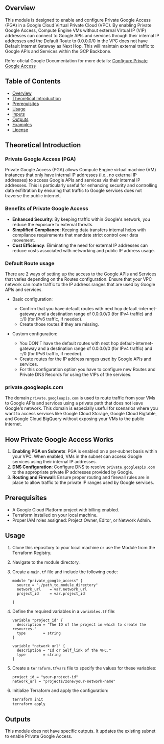 
## Overview

This module is designed to enable and configure Private Google Access (PGA) in a Google Cloud Virtual Private Cloud (VPC). By enabling Private Google Access, Compute Engine VMs without external Virtual IP (VIP) addresses can connect to Google APIs and services through their internal IP addresses and the Default Route to 0.0.0.0/0 in the VPC does not have Default Internet Gateway as Next Hop. This will maintain external traffic to Google APIs and Services within the GCP Backbone.

Refer oficial Google Documentation for more details: [Configure Private Google Access](https://cloud.google.com/vpc/docs/configure-private-google-access)


## Table of Contents

- [Overview](#overview)
- [Theoretical Introduction](#theoretical-introduction)
- [Prerequisites](#prerequisites)
- [Usage](#usage)
- [Inputs](#inputs)
- [Outputs](#outputs)
- [Examples](#examples)
- [License](#license)

## Theoretical Introduction

### Private Google Access (PGA)

Private Google Access (PGA) allows Compute Engine virtual machine (VM) instances that only have internal IP addresses (i.e., no external IP addresses) to access Google APIs and services via their internal IP addresses. This is particularly useful for enhancing security and controlling data exfiltration by ensuring that traffic to Google services does not traverse the public internet.

### Benefits of Private Google Access

- **Enhanced Security**: By keeping traffic within Google's network, you reduce the exposure to external threats.
- **Simplified Compliance**: Keeping data transfers internal helps with compliance requirements that mandate strict control over data movement.
- **Cost Efficiency**: Eliminating the need for external IP addresses can reduce costs associated with networking and public IP address usage.

### Default Route usage

There are 2 ways of setting up the access to the Google APIs and Services that varies depending on the Routes configuration. Ensure that your VPC network can route traffic to the IP address ranges that are used by Google APIs and services.

* Basic configuration: 
  * Confirm that you have default routes with next hop default-internet-gateway and a destination range of 0.0.0.0/0 (for IPv4 traffic) and ::/0 (for IPv6 traffic, if needed). 
  * Create those routes if they are missing.

* Custom configuration: 
  * You DON'T have the default routes with next hop default-internet-gateway and a destination range of 0.0.0.0/0 (for IPv4 traffic) and ::/0 (for IPv6 traffic, if needed). 
  * Create routes for the IP address ranges used by Google APIs and services.
  * For this configuration option you have to configure new Routes and Private DNS Records for using the VIPs of the services. 

### private.googleapis.com

The domain `private.googleapis.com` is used to route traffic from your VMs to Google APIs and services using a private path that does not leave Google's network. This domain is especially useful for scenarios where you want to access services like Google Cloud Storage, Google Cloud Bigtable, and Google Cloud BigQuery without exposing your VMs to the public internet.

## How Private Google Access Works

1. **Enabling PGA on Subnets**: PGA is enabled on a per-subnet basis within your VPC. When enabled, VMs in the subnet can access Google services using their internal IP addresses.
2. **DNS Configuration**: Configure DNS to resolve `private.googleapis.com` to the appropriate private IP addresses provided by Google.
3. **Routing and Firewall**: Ensure proper routing and firewall rules are in place to allow traffic to the private IP ranges used by Google services.


## Prerequisites

- A Google Cloud Platform project with billing enabled.
- Terraform installed on your local machine.
- Proper IAM roles assigned: Project Owner, Editor, or Network Admin.

## Usage

1. Clone this repository to your local machine or use the Module from the Terraform Registry.
2. Navigate to the module directory.
3. Create a `main.tf` file and include the following code:

    ```hcl
    module "private_google_access" {
      source = "./path_to_module_directory"
      network_url    = var.network_url
      project_id     = var.project_id

    }
    ```

4. Define the required variables in a `variables.tf` file:

    ```hcl
    variable "project_id" {
      description = "The ID of the project in which to create the resources."
      type        = string
    }

    variable "network_url" {
      description = "Id or Self_link of the VPC."
      type        = string
    }
    ```

5. Create a `terraform.tfvars` file to specify the values for these variables:

    ```hcl
    project_id = "your-project-id"
    network_url = "projects/zone/your-network-name"

    ```

6. Initialize Terraform and apply the configuration:

    ```bash
    terraform init
    terraform apply
    ```

## Outputs

This module does not have specific outputs. It updates the existing subnet to enable Private Google Access.
